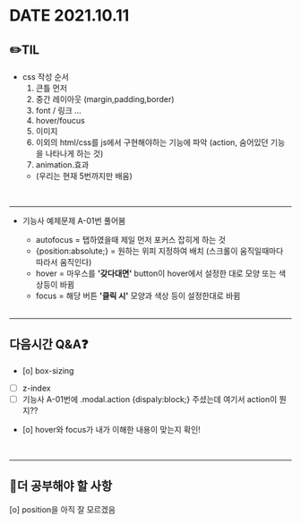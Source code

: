 # DATE 2021.10.11
## ✏️TIL
- css 작성 순서
  1. 큰틀 먼저
  2. 중간 레이아웃 (margin,padding,border)
  3. font / 링크 ...
  4. hover/foucus
  5. 이미지
  6. 이외의 html/css를 js에서 구현해야하는 기능에 파악 (action, 숨어있던 기능을 나타나게 하는 것)
  7. animation.효과
  - (우리는 현재 5번까지만 배움)

<br />

  ---

- 기능사 예제문제 A-01번 풀어봄
  - autofocus = 탭하였을때 제일 먼저 포커스 잡히게 하는 것
  - {position:absolute;} = 원하는 위피 지정하여 배치 (스크롤이 움직일때마다 따라서 움직인다)
  - hover = 마우스를 <b>'갖다대면'</b> button이 hover에서 설정한 대로 모양 또는 색상등이 바뀜
  - focus = 해당 버튼 <b>'클릭 시'</b> 모양과 색상 등이 설정한대로 바뀜

  <br />
---
## 다음시간 Q&A❓
- [o] box-sizing
- [ ] z-index
- [ ] 기능사 A-01번에 .modal.action {dispaly:block;} 주셨는데 여기서 action이 뭔지??
- [o] hover와 focus가 내가 이해한 내용이 맞는지 확인!

<br />

---
## 📝더 공부해야 할 사항
[o] position을 아직 잘 모르겠음
